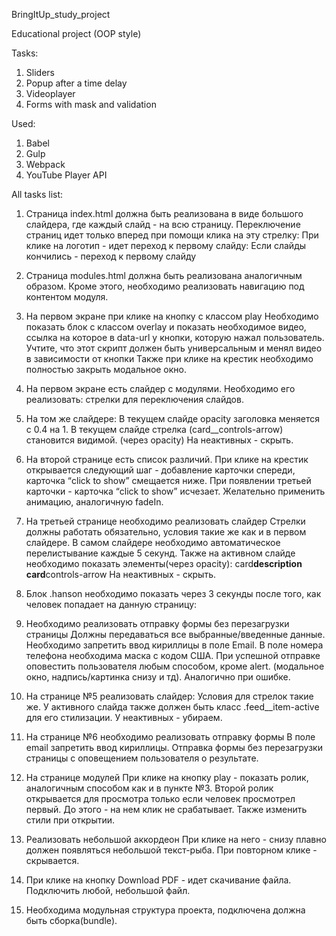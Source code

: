 BringItUp_study_project

Educational project (OOP style)

Tasks:

1. Sliders
2. Popup after a time delay
3. Videoplayer
4. Forms with mask and validation

Used:

1. Babel
2. Gulp
3. Webpack
4. YouTube Player API

All tasks list:

1. Страница index.html должна быть реализована в виде большого слайдера, где каждый слайд - на всю страницу.
   Переключение страниц идет только вперед при помощи клика на эту стрелку:
   При клике на логотип - идет переход к первому слайду:
   Если слайды кончились - переход к первому слайду

2. Страница modules.html должна быть реализована аналогичным образом.
   Кроме этого, необходимо реализовать навигацию под контентом модуля.

3. На первом экране при клике на кнопку с классом play
   Необходимо показать блок с классом overlay и показать необходимое видео, ссылка на которое в data-url у кнопки, которую нажал пользователь. Учтите, что этот скрипт должен быть универсальным и менял видео в зависимости от кнопки
   Также при клике на крестик необходимо полностью закрыть модальное окно.

4. На первом экране есть слайдер с модулями.
   Необходимо его реализовать: стрелки для переключения слайдов.

5. На том же слайдере:
   В текущем слайде opacity заголовка меняется с 0.4 на 1.
   В текущем слайде стрелка (card\_\_controls-arrow) становится видимой. (через opacity)
   На неактивных - скрыть.

6. На второй странице есть список различий.
   При клике на крестик открывается следующий шаг - добавление карточки спереди, карточка “click to show” смещается ниже.
   При появлении третьей карточки - карточка “click to show” исчезает.
   Желательно применить анимацию, аналогичную fadeIn.

7. На третьей странице необходимо реализовать слайдер
   Стрелки должны работать обязательно, условия такие же как и в первом слайдере.
   В самом слайдере необходимо автоматическое перелистывание каждые 5 секунд.
   Также на активном слайде необходимо показать элементы(через opacity):
   card**description
   card**controls-arrow
   На неактивных - скрыть.

8. Блок .hanson необходимо показать через 3 секунды после того, как человек попадает на данную страницу:

9. Необходимо реализовать отправку формы без перезагрузки страницы
   Должны передаваться все выбранные/введенные данные.
   Необходимо запретить ввод кириллицы в поле Email.
   В поле номера телефона необходима маска с кодом США.
   При успешной отправке оповестить пользователя любым способом, кроме alert. (модальное окно, надпись/картинка снизу и тд).
   Аналогично при ошибке.

10. На странице №5 реализовать слайдер:
    Условия для стрелок такие же.
    У активного слайда также должен быть класс .feed\_\_item-active для его стилизации. У неактивных - убираем.

11. На странице №6 необходимо реализовать отправку формы
    В поле email запретить ввод кириллицы.
    Отправка формы без перезагрузки страницы с оповещением пользователя о результате.

12. На странице модулей
    При клике на кнопку play - показать ролик, аналогичным способом как и в пункте №3.
    Второй ролик открывается для просмотра только если человек просмотрел первый. До этого - на нем клик не срабатывает. Также изменить стили при открытии.

13. Реализовать небольшой аккордеон
    При клике на него - снизу плавно должен появляться небольшой текст-рыба.
    При повторном клике - скрывается.

14. При клике на кнопку Download PDF - идет скачивание файла. Подключить любой, небольшой файл.
15. Необходима модульная структура проекта, подключена должна быть сборка(bundle).
